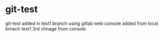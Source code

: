 # git-test
git-test
added in test1 branch using gitlab web console
added from local brnach test1
3rd chnage from console
